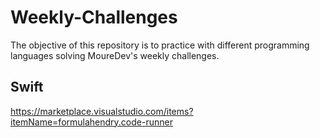 # Weekly-Challenges
The objective of this repository is to practice with different programming languages ​​solving MoureDev's weekly challenges.

## Swift
https://marketplace.visualstudio.com/items?itemName=formulahendry.code-runner
